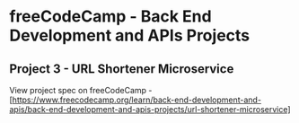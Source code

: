 # freeCodeCamp - Back End Development and APIs Projects

## Project 3 - URL Shortener Microservice

View project spec on freeCodeCamp - [https://www.freecodecamp.org/learn/back-end-development-and-apis/back-end-development-and-apis-projects/url-shortener-microservice]
